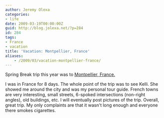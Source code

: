 ```yaml
---
author: Jeremy Olexa
categories:
- life
date: 2009-03-19T00:00:00Z
guid: http://blog.jolexa.net/?p=284
id: 284
tags:
- France
- vacation
title: 'Vacation: Montpellier, France'
aliases:
    - /2009/03/vacation-montpellier-france/
---
```


Spring Break trip this year was to [Montpellier, France.][1]

I was in France for 8 days. The whole point of the trip was to see Kelli. She showed me around the city and was my personal tour guide. French towns are very interesting, small streets, 6-spoked intersections (non-right angles), old buildings, etc. I will eventually post pictures of the trip. Overall, great trip. My only complaints are that it wasn't long enough and everyone there smokes cigarettes.

 [1]: http://en.wikipedia.org/wiki/Montpellier